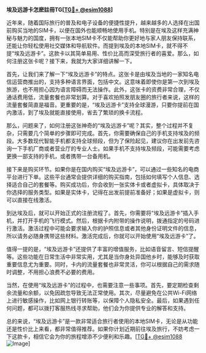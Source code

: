 **埃及远游卡怎麽註冊TG[[TG💪+ @esim1088](https://t.me/s/esim1088)]**

近年来，随着国际旅行的普及和电子设备的便捷性提升，越来越多的人选择在出国前购买当地的SIM卡，以便在国外也能顺畅地使用手机。特别是在埃及这样充满神秘与魅力的国度，拥有一张本地SIM卡不仅能帮助你更好地与家人朋友保持联系，还能让你轻松使用社交媒体和导航软件。而提到埃及的本地SIM卡，就不得不提“埃及远游卡”。这款卡以其简单易用、性价比高而深受旅行者的喜爱。那么，如何注册这张卡呢？接下来，我就为大家详细讲解一下。

首先，让我们来了解一下“埃及远游卡”的特点。这张卡是由埃及当地的一家知名电信运营商推出的，支持多种语言界面，包括中文。这意味着即使你是第一次到埃及旅游，也不用担心因为语言障碍而无法操作。此外，这张卡的资费非常合理，不仅通话费用低，流量套餐也非常划算。对于喜欢拍照发朋友圈的旅行者来说，这样的流量套餐简直是福音。更重要的是，“埃及远游卡”支持全球漫游，只要你提前在国内激活，到了埃及就能直接使用，省去了繁琐的换卡流程。

那么，问题来了，如何注册这张神奇的“埃及远游卡”呢？其实，整个过程并不复杂，只需要几个简单的步骤即可完成。首先，你需要确保自己的手机支持埃及的频段。大多数现代智能手机都支持全球频段，但为了保险起见，建议你在出发前先咨询一下手机厂商或者营业厅的专业人士。如果手机不支持埃及频段，可能需要考虑更换一部支持的手机，或者携带一台备用机。

接下来是购买环节。如果你是在国内购买“埃及远游卡”，可以通过一些知名的电商平台进行下单。这些平台通常会提供详细的购买指南，包括如何填写个人信息、选择适合自己的套餐等。购买成功后，你会收到一张实体卡或者虚拟卡，具体取决于你选择的服务类型。如果是实体卡，记得在出发前提前准备好；如果是虚拟卡，则可以直接在线激活。

到达埃及后，就可以开始正式的注册流程了。首先，你需要将“埃及远游卡”插入手机，并打开手机的飞行模式。然后，根据卡内附带的操作说明，拨通指定的号码进行激活。激活过程中可能会要求输入你的护照信息或者其他身份证明文件的信息，所以请务必随身携带这些材料。激活完成后，你就可以开始使用“埃及远游卡”了。

值得一提的是，“埃及远游卡”还提供了丰富的增值服务，比如语音留言、短信提醒等。这些功能在日常生活中非常实用，尤其是当你身处异国他乡时，能够及时获取重要信息尤为重要。同时，卡内的流量套餐也非常灵活，你可以根据自己的需求随时调整，不用担心浪费不必要的费用。

当然，在使用“埃及远游卡”的过程中，也需要注意一些事项。首先，要定期检查剩余流量和余额，以免因疏忽导致无法正常使用。其次，尽量避免在公共Wi-Fi网络上进行敏感操作，比如网上银行转账等，以保障个人隐私安全。最后，如果遇到任何问题，都可以拨打客服热线寻求帮助，他们会为你提供专业的解答和支持。

总的来说，“埃及远游卡”是一款非常适合旅行者使用的本地SIM卡，无论是从功能还是性价比上来看，都非常值得推荐。如果你计划近期前往埃及旅行，不妨考虑一下这款卡，相信它会为你的旅程增添不少便利和乐趣。[[TG💪+ @esim1088](https://t.me/s/esim1088) ![Image](https://i.postimg.cc/4NQfJmqS/Snipaste-2025-05-13-00-14-12.png)]